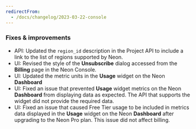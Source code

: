 ```yaml
---
redirectFrom:
  - /docs/changelog/2023-03-22-console
---
```


### Fixes & improvements

- API: Updated the `region_id` description in the Project API to include a link to the list of regions supported by Neon.
- UI: Revised the style of the **Unsubscribe** dialog accessed from the **Billing** page in the Neon Console.
- UI: Updated the metric units in the **Usage** widget on the Neon **Dashboard**
- UI: Fixed an issue that prevented **Usage** widget metrics on the Neon **Dashboard** from displaying data as expected. The API that supports the widget did not provide the required data.
- UI: Fixed an issue that caused Free Tier usage to be included in metrics data displayed in the **Usage** widget on the Neon **Dashboard** after upgrading to the Neon Pro plan. This issue did not affect billing.
